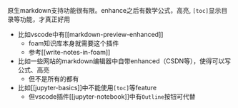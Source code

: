 原生markdown支持功能很有限。enhance之后有数学公式，高亮, `[toc]`显示目录等功能，才真正好用
- 比如vscode中有[[markdown-preview-enhanced]]
  - foam知识库本身就需要这个插件
  - 参考[[write-notes-in-foam]]
- 比如一些网站的markdown编辑器中自带enhanced（CSDN等），使得可以写公式、高亮
  - 但不是所有的都有
- 比如[[jupyter-basics]]中不能使用`[toc]`等feature
  - 但vscode插件[[jupyter-notebook]]中有`Outline`按钮可代替